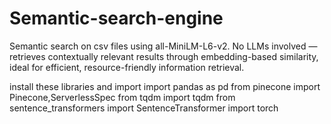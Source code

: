 # Semantic-search-engine
Semantic search on csv files using all-MiniLM-L6-v2. No LLMs involved — retrieves contextually relevant results through embedding-based similarity, ideal for efficient, resource-friendly information retrieval.


install these libraries and import
import pandas as pd
from pinecone import Pinecone,ServerlessSpec
from tqdm import tqdm
from sentence_transformers import SentenceTransformer
import torch
